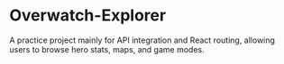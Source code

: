 # Overwatch-Explorer
A practice project mainly for API integration and React routing, allowing users to browse hero stats, maps, and game modes.
